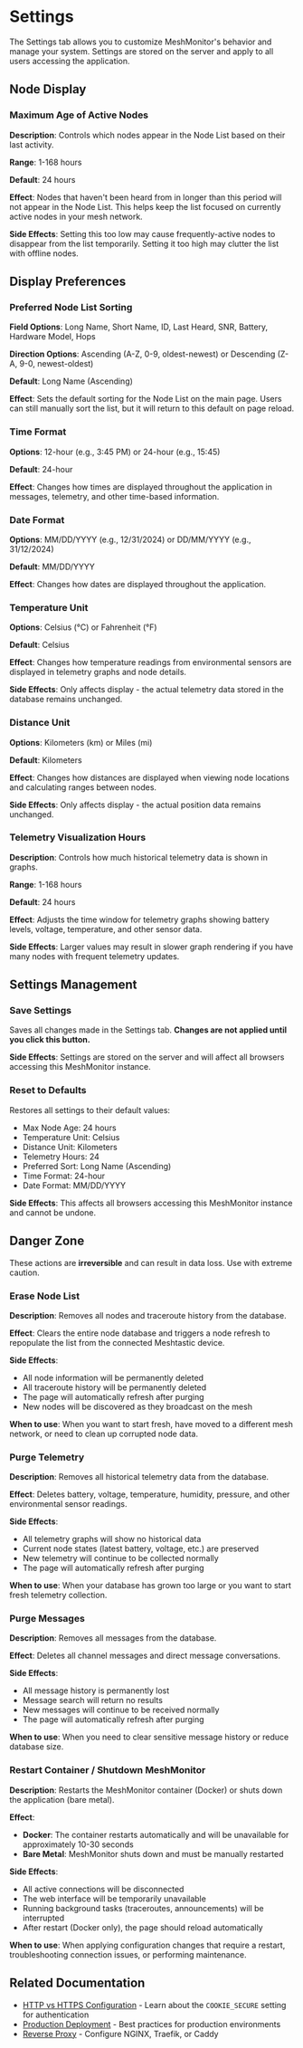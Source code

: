# Settings

The Settings tab allows you to customize MeshMonitor's behavior and manage your system. Settings are stored on the server and apply to all users accessing the application.

## Node Display

### Maximum Age of Active Nodes

**Description**: Controls which nodes appear in the Node List based on their last activity.

**Range**: 1-168 hours

**Default**: 24 hours

**Effect**: Nodes that haven't been heard from in longer than this period will not appear in the Node List. This helps keep the list focused on currently active nodes in your mesh network.

**Side Effects**: Setting this too low may cause frequently-active nodes to disappear from the list temporarily. Setting it too high may clutter the list with offline nodes.

## Display Preferences

### Preferred Node List Sorting

**Field Options**: Long Name, Short Name, ID, Last Heard, SNR, Battery, Hardware Model, Hops

**Direction Options**: Ascending (A-Z, 0-9, oldest-newest) or Descending (Z-A, 9-0, newest-oldest)

**Default**: Long Name (Ascending)

**Effect**: Sets the default sorting for the Node List on the main page. Users can still manually sort the list, but it will return to this default on page reload.

### Time Format

**Options**: 12-hour (e.g., 3:45 PM) or 24-hour (e.g., 15:45)

**Default**: 24-hour

**Effect**: Changes how times are displayed throughout the application in messages, telemetry, and other time-based information.

### Date Format

**Options**: MM/DD/YYYY (e.g., 12/31/2024) or DD/MM/YYYY (e.g., 31/12/2024)

**Default**: MM/DD/YYYY

**Effect**: Changes how dates are displayed throughout the application.

### Temperature Unit

**Options**: Celsius (°C) or Fahrenheit (°F)

**Default**: Celsius

**Effect**: Changes how temperature readings from environmental sensors are displayed in telemetry graphs and node details.

**Side Effects**: Only affects display - the actual telemetry data stored in the database remains unchanged.

### Distance Unit

**Options**: Kilometers (km) or Miles (mi)

**Default**: Kilometers

**Effect**: Changes how distances are displayed when viewing node locations and calculating ranges between nodes.

**Side Effects**: Only affects display - the actual position data remains unchanged.

### Telemetry Visualization Hours

**Description**: Controls how much historical telemetry data is shown in graphs.

**Range**: 1-168 hours

**Default**: 24 hours

**Effect**: Adjusts the time window for telemetry graphs showing battery levels, voltage, temperature, and other sensor data.

**Side Effects**: Larger values may result in slower graph rendering if you have many nodes with frequent telemetry updates.

## Settings Management

### Save Settings

Saves all changes made in the Settings tab. **Changes are not applied until you click this button.**

**Side Effects**: Settings are stored on the server and will affect all browsers accessing this MeshMonitor instance.

### Reset to Defaults

Restores all settings to their default values:
- Max Node Age: 24 hours
- Temperature Unit: Celsius
- Distance Unit: Kilometers
- Telemetry Hours: 24
- Preferred Sort: Long Name (Ascending)
- Time Format: 24-hour
- Date Format: MM/DD/YYYY

**Side Effects**: This affects all browsers accessing this MeshMonitor instance and cannot be undone.

## Danger Zone

These actions are **irreversible** and can result in data loss. Use with extreme caution.

### Erase Node List

**Description**: Removes all nodes and traceroute history from the database.

**Effect**: Clears the entire node database and triggers a node refresh to repopulate the list from the connected Meshtastic device.

**Side Effects**:
- All node information will be permanently deleted
- All traceroute history will be permanently deleted
- The page will automatically refresh after purging
- New nodes will be discovered as they broadcast on the mesh

**When to use**: When you want to start fresh, have moved to a different mesh network, or need to clean up corrupted node data.

### Purge Telemetry

**Description**: Removes all historical telemetry data from the database.

**Effect**: Deletes battery, voltage, temperature, humidity, pressure, and other environmental sensor readings.

**Side Effects**:
- All telemetry graphs will show no historical data
- Current node states (latest battery, voltage, etc.) are preserved
- New telemetry will continue to be collected normally
- The page will automatically refresh after purging

**When to use**: When your database has grown too large or you want to start fresh telemetry collection.

### Purge Messages

**Description**: Removes all messages from the database.

**Effect**: Deletes all channel messages and direct message conversations.

**Side Effects**:
- All message history is permanently lost
- Message search will return no results
- New messages will continue to be received normally
- The page will automatically refresh after purging

**When to use**: When you need to clear sensitive message history or reduce database size.

### Restart Container / Shutdown MeshMonitor

**Description**: Restarts the MeshMonitor container (Docker) or shuts down the application (bare metal).

**Effect**:
- **Docker**: The container restarts automatically and will be unavailable for approximately 10-30 seconds
- **Bare Metal**: MeshMonitor shuts down and must be manually restarted

**Side Effects**:
- All active connections will be disconnected
- The web interface will be temporarily unavailable
- Running background tasks (traceroutes, announcements) will be interrupted
- After restart (Docker only), the page should reload automatically

**When to use**: When applying configuration changes that require a restart, troubleshooting connection issues, or performing maintenance.

## Related Documentation

- [HTTP vs HTTPS Configuration](/configuration/http-vs-https) - Learn about the `COOKIE_SECURE` setting for authentication
- [Production Deployment](/configuration/production) - Best practices for production environments
- [Reverse Proxy](/configuration/reverse-proxy) - Configure NGINX, Traefik, or Caddy
